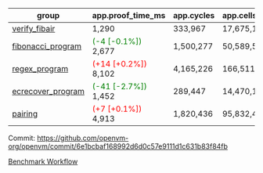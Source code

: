 | group | app.proof_time_ms | app.cycles | app.cells_used | leaf.proof_time_ms | leaf.cycles | leaf.cells_used |
| -- | -- | -- | -- | -- | -- | -- |
| [verify_fibair](https://github.com/openvm-org/openvm/blob/benchmark-results/benchmarks-pr/1608/verify_fibair-6e1bcbaf168992d6d0c57e9111d1c631b83f84fb.md) | 1,290 |  333,967 |  17,675,198 |- | - | - |
| [fibonacci_program](https://github.com/openvm-org/openvm/blob/benchmark-results/benchmarks-pr/1608/fibonacci-6e1bcbaf168992d6d0c57e9111d1c631b83f84fb.md) |<span style='color: green'>(-4 [-0.1%])</span> 2,677 |  1,500,277 |  50,589,503 |- | - | - |
| [regex_program](https://github.com/openvm-org/openvm/blob/benchmark-results/benchmarks-pr/1608/regex-6e1bcbaf168992d6d0c57e9111d1c631b83f84fb.md) |<span style='color: red'>(+14 [+0.2%])</span> 8,102 |  4,165,226 |  166,511,152 |- | - | - |
| [ecrecover_program](https://github.com/openvm-org/openvm/blob/benchmark-results/benchmarks-pr/1608/ecrecover-6e1bcbaf168992d6d0c57e9111d1c631b83f84fb.md) |<span style='color: green'>(-41 [-2.7%])</span> 1,452 |  289,447 |  14,470,186 |- | - | - |
| [pairing](https://github.com/openvm-org/openvm/blob/benchmark-results/benchmarks-pr/1608/pairing-6e1bcbaf168992d6d0c57e9111d1c631b83f84fb.md) |<span style='color: red'>(+7 [+0.1%])</span> 4,913 |  1,820,436 |  95,832,407 |- | - | - |


Commit: https://github.com/openvm-org/openvm/commit/6e1bcbaf168992d6d0c57e9111d1c631b83f84fb

[Benchmark Workflow](https://github.com/openvm-org/openvm/actions/runs/14701014919)

